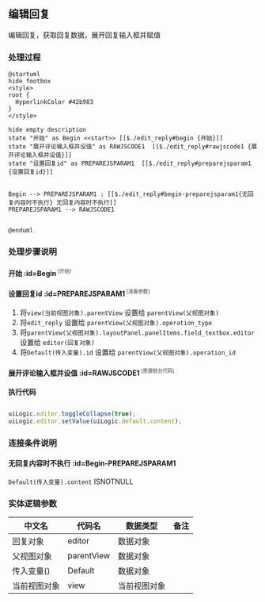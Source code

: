 ## 编辑回复 <!-- {docsify-ignore-all} -->

   编辑回复，获取回复数据，展开回复输入框并赋值

### 处理过程

```plantuml
@startuml
hide footbox
<style>
root {
  HyperlinkColor #42b983
}
</style>

hide empty description
state "开始" as Begin <<start>> [[$./edit_reply#begin {开始}]]
state "展开评论输入框并设值" as RAWJSCODE1  [[$./edit_reply#rawjscode1 {展开评论输入框并设值}]]
state "设置回复id" as PREPAREJSPARAM1  [[$./edit_reply#preparejsparam1 {设置回复id}]]


Begin --> PREPAREJSPARAM1 : [[$./edit_reply#begin-preparejsparam1{无回复内容时不执行} 无回复内容时不执行]]
PREPAREJSPARAM1 --> RAWJSCODE1


@enduml
```


### 处理步骤说明

#### 开始 :id=Begin<sup class="footnote-symbol"> <font color=gray size=1>[开始]</font></sup>




#### 设置回复id :id=PREPAREJSPARAM1<sup class="footnote-symbol"> <font color=gray size=1>[准备参数]</font></sup>



1. 将`view(当前视图对象).parentView` 设置给  `parentView(父视图对象)`
2. 将`edit_reply` 设置给  `parentView(父视图对象).operation_type`
3. 将`parentView(父视图对象).layoutPanel.panelItems.field_textbox.editor` 设置给  `editor(回复对象)`
4. 将`Default(传入变量).id` 设置给  `parentView(父视图对象).operation_id`

#### 展开评论输入框并设值 :id=RAWJSCODE1<sup class="footnote-symbol"> <font color=gray size=1>[直接前台代码]</font></sup>



<p class="panel-title"><b>执行代码</b></p>

```javascript

uiLogic.editor.toggleCollapse(true);
uiLogic.editor.setValue(uiLogic.default.content);
```

### 连接条件说明
#### 无回复内容时不执行 :id=Begin-PREPAREJSPARAM1

```Default(传入变量).content``` ISNOTNULL


### 实体逻辑参数

|    中文名   |    代码名    |  数据类型      |备注 |
| --------| --------| --------  | --------   |
|回复对象|editor|数据对象||
|父视图对象|parentView|数据对象||
|传入变量(<i class="fa fa-check"/></i>)|Default|数据对象||
|当前视图对象|view|当前视图对象||
